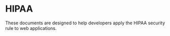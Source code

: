 HIPAA
=====

These documents are designed to help developers apply the HIPAA security
rule to web applications. 
